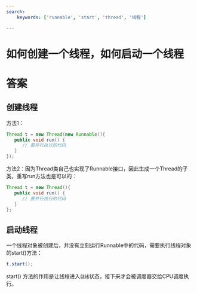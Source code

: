 ```yaml
---
search:
    keywords: ['runnable', 'start', 'thread', '线程']

---
```



# 如何创建一个线程，如何启动一个线程

# 答案

## 创建线程
方法1：

```java
Thread t = new Thread(new Runnable(){
   public void run() {
      // 要并行执行的代码
   }
});
```
方法2：因为Thread类自己也实现了Runnable接口，因此生成一个Thread的子类，重写run方法也是可以的：

```java
Thread t = new Thread(){
   public void run() {
      // 要并行执行的代码
   }
};
```

## 启动线程
一个线程对象被创建后，并没有立刻运行Runnable中的代码，需要执行线程对象的start()方法：
```java
t.start();
```
start() 方法的作用是让线程进入`就绪`状态，接下来才会被调度器交给CPU调度执行。